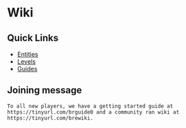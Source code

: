 # Wiki

## Quick Links
* <a href="./entities/Entities.md">Entities</a>
* <a href="./levels/Levels.md">Levels</a>
* <a href="./guides/Guides.md">Guides</a>

## Joining message
```
To all new players, we have a getting started guide at https://tinyurl.com/brguide0 and a community ran wiki at https://tinyurl.com/brewiki.
```
